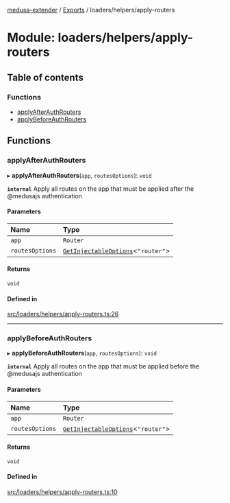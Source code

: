 [medusa-extender](../README.md) / [Exports](../modules.md) / loaders/helpers/apply-routers

# Module: loaders/helpers/apply-routers

## Table of contents

### Functions

- [applyAfterAuthRouters](loaders_helpers_apply_routers.md#applyafterauthrouters)
- [applyBeforeAuthRouters](loaders_helpers_apply_routers.md#applybeforeauthrouters)

## Functions

### applyAfterAuthRouters

▸ **applyAfterAuthRouters**(`app`, `routesOptions`): `void`

**`internal`**
Apply all routes on the app that must be applied after the @medusajs authentication

#### Parameters

| Name | Type |
| :------ | :------ |
| `app` | `Router` |
| `routesOptions` | [`GetInjectableOptions`](core_types.md#getinjectableoptions)<``"router"``\> |

#### Returns

`void`

#### Defined in

[src/loaders/helpers/apply-routers.ts:26](https://github.com/adrien2p/medusa-extender/blob/6404d7f/src/loaders/helpers/apply-routers.ts#L26)

___

### applyBeforeAuthRouters

▸ **applyBeforeAuthRouters**(`app`, `routesOptions`): `void`

**`internal`**
Apply all routes on the app that must be applied before the @medusajs authentication

#### Parameters

| Name | Type |
| :------ | :------ |
| `app` | `Router` |
| `routesOptions` | [`GetInjectableOptions`](core_types.md#getinjectableoptions)<``"router"``\> |

#### Returns

`void`

#### Defined in

[src/loaders/helpers/apply-routers.ts:10](https://github.com/adrien2p/medusa-extender/blob/6404d7f/src/loaders/helpers/apply-routers.ts#L10)
